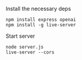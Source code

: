 Install the necessary deps
```
npm install express openai
npm install -g live-server
```

Start server
```
node server.js
live-server --cors
```
